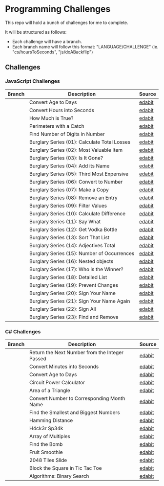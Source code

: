 # Programming Challenges

This repo will hold a bunch of challenges for me to complete.

It will be structured as follows:
- Each challenge will have a branch.
- Each branch name will follow this format: "LANGUAGE/CHALLENGE" (ie. "cs/hoursToSeconds", "js/doABackflip")

## Challenges

### JavaScript Challenges
| Branch 	| Description                                      	| Source                                                   	|
|--------	|--------------------------------------------------	|----------------------------------------------------------	|
|        	| Convert Age to Days	                            | [edabit](https://edabit.com/challenge/bL7hSc6Zh4zZJzGmw) 	|
|        	| Convert Hours into Seconds	                    | [edabit](https://edabit.com/challenge/6AnQqiEjkJdZrWhPS) 	|
|        	| How Much is True?	                                | [edabit](https://edabit.com/challenge/GLbuMfTtDWwDv2F73) 	|
|        	| Perimeters with a Catch	                        | [edabit](https://edabit.com/challenge/WEvqZTFcHeYzFn74c) 	|
|        	| Find Number of Digits in Number	                | [edabit](https://edabit.com/challenge/yFJzLfYghz7ZtsyAN) 	|
|        	| Burglary Series (01): Calculate Total Losses	    | [edabit](https://edabit.com/challenge/pLNavsePxJ87t9Nak) 	|
|        	| Burglary Series (02): Most Valuable Item	        | [edabit](https://edabit.com/challenge/yMEs8bXPyZenPEYLM) 	|
|        	| Burglary Series (03): Is It Gone?         	    | [edabit](https://edabit.com/challenge/FBj5P49wwFzj2Jnfr) 	|
|        	| Burglary Series (04): Add its Name	            | [edabit](https://edabit.com/challenge/9KEKJG5PZTFmG3Zau) 	|
|        	| Burglary Series (05): Third Most Expensive	    | [edabit](https://edabit.com/challenge/3hDDMWvmMQ6pFqqmg) 	|
|        	| Burglary Series (06): Convert to Number	        | [edabit](https://edabit.com/challenge/ttuBGpGu7w4Ec3spT) 	|
|        	| Burglary Series (07): Make a Copy	                | [edabit](https://edabit.com/challenge/cEbhy9eWeNudEuxut) 	|
|        	| Burglary Series (08): Remove an Entry	            | [edabit](https://edabit.com/challenge/y4K6Mi7XfaauvoT3u) 	|
|        	| Burglary Series (09): Filter Values	            | [edabit](https://edabit.com/challenge/Cve45maGdj5XtQXgo) 	|
|        	| Burglary Series (10): Calculate Difference	    | [edabit](https://edabit.com/challenge/8s2jy9hR2TAeQinKD) 	|
|        	| Burglary Series (11): Say What    	            | [edabit](https://edabit.com/challenge/7hrjegxToTSF4zAoM) 	|
|        	| Burglary Series (12): Get Vodka Bottle	        | [edabit](https://edabit.com/challenge/paMpZoEJ6gr4feMS3) 	|
|        	| Burglary Series (13): Sort That List	            | [edabit](https://edabit.com/challenge/qrb9Xaapq9b8nstLe) 	|
|        	| Burglary Series (14): Adjectives Total	        | [edabit](https://edabit.com/challenge/NkMTBCxMkt4meHpa4) 	|
|        	| Burglary Series (15): Number of Occurrences	    | [edabit](https://edabit.com/challenge/Mwryyhy2e8Gk9yrCh) 	|
|        	| Burglary Series (16): Nested objects      	    | [edabit](https://edabit.com/challenge/SvodRRbyv7g3LxZsK) 	|
|        	| Burglary Series (17): Who is the Winner?	        | [edabit](https://edabit.com/challenge/Zou4ggX2D9w39wJrG) 	|
|        	| Burglary Series (18): Detailed List	            | [edabit](https://edabit.com/challenge/u8SiTaBmMKCYAfK3J) 	|
|        	| Burglary Series (19): Prevent Changes	            | [edabit](https://edabit.com/challenge/eQs2yCBnzRZ3dnRKd) 	|
|        	| Burglary Series (20): Sign Your Name	            | [edabit](https://edabit.com/challenge/xRcgQHtfLbxomYb33) 	|
|        	| Burglary Series (21): Sign Your Name Again	    | [edabit](https://edabit.com/challenge/H5rAoCQBjyB4woTPY) 	|
|        	| Burglary Series (22): Sign All	                | [edabit](https://edabit.com/challenge/xrsiqZKrMoT2skt9i) 	|
|        	| Burglary Series (23): Find and Remove	            | [edabit](https://edabit.com/challenge/MregZPPJWSxhXtrNB) 	|

### C# Challenges
| Branch 	| Description                                    	| Source                                                   	|
|--------	|------------------------------------------------	|----------------------------------------------------------	|
|        	| Return the Next Number from the Integer Passed 	| [edabit](https://edabit.com/challenge/RzkLShpDgDqG3c45H) 	|
|        	| Convert Minutes into Seconds                   	| [edabit](https://edabit.com/challenge/bizjGL4wyd8PwR4Ke) 	|
|        	| Convert Age to Days                            	| [edabit](https://edabit.com/challenge/nkkKguC5TgWnBiMLA) 	|
|        	| Circuit Power Calculator                       	| [edabit](https://edabit.com/challenge/L2fwjYi9YixY8kJfK) 	|
|        	| Area of a Triangle                             	| [edabit](https://edabit.com/challenge/aiaLK9Tg6qc8sLDjv) 	|
|        	| Convert Number to Corresponding Month Name     	| [edabit](https://edabit.com/challenge/uevxL5FNM77otyo9Z) 	|
|        	| Find the Smallest and Biggest Numbers          	| [edabit](https://edabit.com/challenge/kMWmiNJM4szSv7dLd) 	|
|        	| Hamming Distance                               	| [edabit](https://edabit.com/challenge/K49LXsoMmS6tXxP7R) 	|
|        	| H4ck3r Sp34k                                   	| [edabit](https://edabit.com/challenge/7nzfry4P3WrrL7t38) 	|
|        	| Array of Multiples                             	| [edabit](https://edabit.com/challenge/2QvnWexKoLfcJkSsc) 	|
|        	| Find the Bomb                                  	| [edabit](https://edabit.com/challenge/JYEufqRvkusjr5R58) 	|
|        	| Fruit Smoothie                                 	| [edabit](https://edabit.com/challenge/rYKtzcuCQ9FQ9t9pH) 	|
|        	| 2048 Tiles Slide                               	| [edabit](https://edabit.com/challenge/SjHcvrzHoBGyyotdh) 	|
|        	| Block the Square in Tic Tac Toe                	| [edabit](https://edabit.com/challenge/hhprbY7GaHPZM7quc) 	|
|        	| Algorithms: Binary Search                      	| [edabit](https://edabit.com/challenge/zHXnh6Eoej7NrHvFu) 	|
